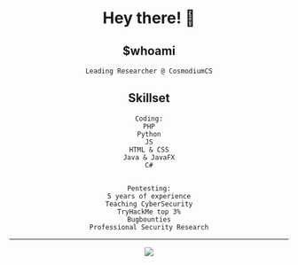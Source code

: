 <div align=center>
  
  # Hey there! 👋
  
  ## $whoami
  
  `Leading Researcher @ CosmodiumCS`

  ## Skillset
  ``` 
  Coding:
  PHP
  Python
  JS
  HTML & CSS
  Java & JavaFX
  C#


  Pentesting:
  5 years of experience
  Teaching CyberSecurity
  TryHackMe top 3%
  Bugbounties
  Professional Security Research
  ```

  ---
  <!-- GitHub StatCard-->

  <img src="https://github-readme-stats.vercel.app/api?username=SysGerm&show_icons=true&theme=merko"/>
</div>  
